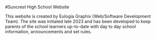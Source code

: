 #Suncrest High School Website

This website is created by Eulogia Graphix (Web/Software Development Team). The site was initiated late 2023 and has been developed to keep parents of the school learners up-to-date with day to day school information, announcements and set rules. 
